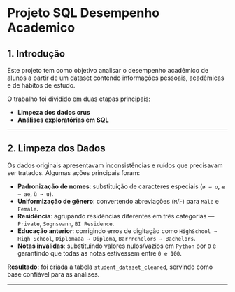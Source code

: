 # Projeto SQL Desempenho Academico

## 1. Introdução

Este projeto tem como objetivo analisar o desempenho acadêmico de alunos a partir de um dataset contendo informações pessoais, acadêmicas e de hábitos de estudo.  

O trabalho foi dividido em duas etapas principais:  
- **Limpeza dos dados crus**  
- **Análises exploratórias em SQL**  


----------------------------------------------------------------------------------------------------------------------------------------------------------------------


## 2. Limpeza dos Dados

Os dados originais apresentavam inconsistências e ruídos que precisavam ser tratados. Algumas ações principais foram:  

- **Padronização de nomes**: substituição de caracteres especiais (`ø → o`, `æ → ae`, `ü → u`).  
- **Uniformização de gênero**: convertendo abreviações (`M`/`F`) para `Male` e `Female`.  
- **Residência**: agrupando residências diferentes em três categorias — `Private`, `Sognsvann`, `BI Residence`.  
- **Educação anterior**: corrigindo erros de digitação como `HighSchool → High School`, `Diplomaaa → Diploma`, `Barrrchelors → Bachelors`.  
- **Notas inválidas**: substituindo valores nulos/vazios em `Python` por `0` e garantindo que todas as notas estivessem entre `0 e 100`.  

**Resultado**: foi criada a tabela `student_dataset_cleaned`, servindo como base confiável para as análises.


----------------------------------------------------------------------------------------------------------------------------------------------------------------------
